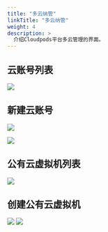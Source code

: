 ```yaml
---
title: "多云纳管"
linkTitle: "多云纳管"
weight: 4
description: >
  介绍Cloudpods平台多云管理的界面。
---
```


## 云账号列表

![](../images/accountlist.png)

## 新建云账号

![](../images/cloudselect.png)

![](../images/cloudcreate.png)

## 公有云虚拟机列表

![](../images/publicvmlist.png)

## 创建公有云虚拟机

![](../images/createpublicvm1.png)
![](../images/createpublicvm2.png)
